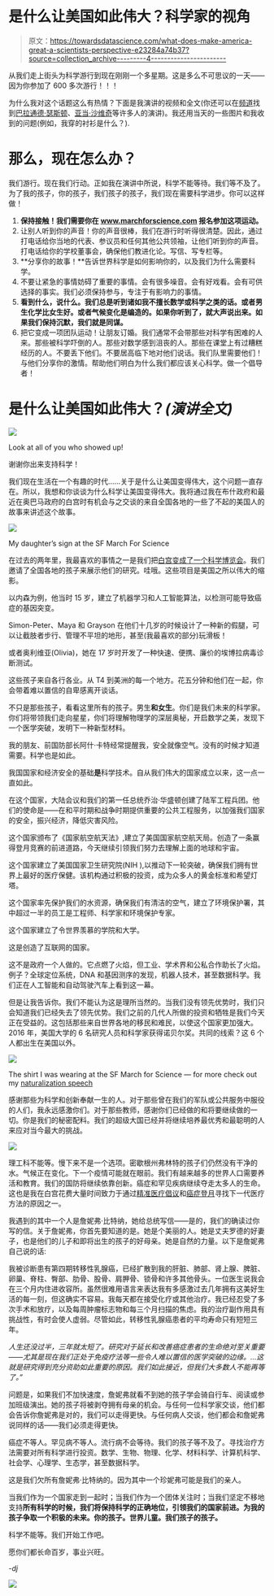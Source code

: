 # 是什么让美国如此伟大？科学家的视角

> 原文：<https://towardsdatascience.com/what-does-make-america-great-a-scientists-perspective-e23284a74b37?source=collection_archive---------4----------------------->

从我们走上街头为科学游行到现在刚刚一个多星期。这是多么不可思议的一天——因为你参加了 600 多次游行！！！

为什么我对这个话题这么有热情？下面是我演讲的视频和全文(你还可以在[频道](https://www.youtube.com/channel/UCO-ZgfgaD3Iypa5XBCYHYsw)找到[巴拉通德·瑟斯顿](http://@baratunde)、[亚当·沙维奇](http://@donttrythis)等许多人的演讲)。我还用当天的一些图片和我收到的问题(例如，我穿的衬衫是什么？).

# 那么，现在怎么办？

我们游行。现在我们行动。正如我在演讲中所说，科学不能等待。我们等不及了。为了我的孩子，你的孩子，我们孩子的孩子，我们现在需要科学进步。你可以这样做！

1.  **保持接触！我们需要你在 www.marchforscience.com 报名参加这项运动。**
2.  让别人听到你的声音！你的声音很棒，我们在游行时听得很清楚。因此，通过打电话给你当地的代表、参议员和任何其他公共领袖，让他们听到你的声音。打电话给你的学校董事会，确保他们教进化论。写信、写专栏等。
3.  **分享你的故事！**告诉世界科学是如何影响你的，以及我们为什么需要科学。
4.  不要让紧急的事情妨碍了重要的事情。会有很多噪音。会有好戏看。会有可供选择的事实。我们必须保持参与，专注于有影响力的事情。
5.  **看到什么，说什么。我们总是听到诸如我不擅长数学或科学之类的话。或者男生化学比女生好。或者气候变化是编造的。如果你听到了，就大声说出来。如果我们保持沉默，我们就是同谋。**
6.  把它变成一项团队运动！让朋友订婚。我们通常不会带那些对科学有困难的人来。那些被科学吓倒的人。那些对数学感到沮丧的人。那些在课堂上有过糟糕经历的人。不要丢下他们。不要居高临下地对他们说话。我们队里需要他们！与他们分享你的激情。帮助他们明白为什么我们都应该关心科学。做一个倡导者！

# 是什么让美国如此伟大？*(演讲全文)*

![](img/2b4ec7dfc2deb44b8a1bf0ed94d1f1ca.png)

Look at all of you who showed up!

谢谢你出来支持科学！

我们现在生活在一个有趣的时代……关于是什么让美国变得伟大，这个问题一直存在。所以，我想和你谈谈为什么科学让美国变得伟大。我将通过我在布什政府和最近在奥巴马政府的白宫时有机会与之交谈的来自全国各地的一些了不起的美国人的故事来讲述这个故事。

![](img/569d995277dfe159d543c1cb199e0f06.png)

My daughter’s sign at the SF March For Science

在过去的两年里，我最喜欢的事情之一是我们把[白宫变成了一个科学博览会](https://obamawhitehouse.archives.gov/science-fair)。我们邀请了全国各地的孩子来展示他们的研究。哇哦。这些项目是美国之所以伟大的缩影。

以内森为例，他当时 15 岁，建立了机器学习和人工智能算法，以检测可能导致癌症的基因突变。

Simon-Peter、Maya 和 Grayson 在他们十几岁的时候设计了一种新的假腿，可以让截肢者步行、管理不平坦的地形，甚至(我最喜欢的部分)玩滑板！

或者奥利维亚(Olivia)，她在 17 岁时开发了一种快速、便携、廉价的埃博拉病毒诊断测试。

这些孩子来自各行各业。从 T4 到美洲的每一个地方。花五分钟和他们在一起，你会带着难以置信的自卑感离开谈话。

不只是那些孩子，看看这里所有的孩子。男生**和女生**。你们是我们未来的科学家。你们将带领我们走向星星，你们将理解物理学的深层奥秘，开启数学之美，发现下一个医学突破，发明下一种新型材料。

我的朋友、前国防部长阿什·卡特经常提醒我，安全就像空气。没有的时候才知道需要。科学也是如此。

我国国家和经济安全的基础**是**科学技术。自从我们伟大的国家成立以来，这一点一直如此。

在这个国家，大陆会议和我们的第一任总统乔治·华盛顿创建了陆军工程兵团。他们的使命是——在和平时期和战争时期提供重要的公共工程服务，以加强我们国家的安全，振兴经济，降低灾害风险。

这个国家颁布了《国家航空航天法》,建立了美国国家航空航天局。创造了一条赢得登月竞赛的前进道路，今天继续引领我们努力去理解上面的地球和宇宙。

这个国家建立了美国国家卫生研究院(NIH ),以推动下一轮突破，确保我们拥有世界上最好的医疗保健。该机构通过积极的投资，成为众多人的黄金标准和希望灯塔。

这个国家率先保护我们的水资源，确保我们有清洁的空气，建立了环境保护署，其中超过一半的员工是工程师、科学家和环境保护专家。

这个国家建立了令世界羡慕的学院和大学。

这是创造了互联网的国家。

这不是政府一个人做的。它点燃了火焰，但工业、学术界和公私合作助长了火焰。例子？全球定位系统，DNA 和基因测序的发现，机器人技术，甚至数据科学。我们正在人工智能和自动驾驶汽车上看到这一幕。

但是让我告诉你。我们不能认为这是理所当然的。当我们没有领先优势时，我们只会知道我们已经失去了领先优势。我们之前的几代人所做的投资和牺牲是我们今天正在受益的。这包括那些来自世界各地的移民和难民，以使这个国家更加强大。2016 年，美国大学的 6 名研究人员和科学家获得诺贝尔奖。共同的线索？这 6 个人都出生在美国以外。

![](img/2f0b8366cab095b53e769df8a6df50c9.png)

The shirt I was wearing at the SF March for Science — for more check out my [naturalization speech](https://obamawhitehouse.archives.gov/blog/2017/01/05/remarks-us-deputy-chief-technology-officer-dj-patil-naturalization-ceremony)

感谢那些为科学和创新奉献一生的人。对于那些曾在我们的军队或公共服务中服役的人们，我永远感激你们。对于那些教师，感谢你们已经做的和将要继续做的一切。你是我们的秘密配料。我们的超级大国已经并将继续培养最优秀和最聪明的人来应对当今最大的挑战。

![](img/ffa1cf85866e845676c506a81d36c504.png)

理工科不能等。慢下来不是一个选项。密歇根州弗林特的孩子们仍然没有干净的水。气候正在变化。下一个疫情可能就在眼前。我们有越来越多的世界人口需要养活和教育。我们的国防将继续依靠创新。癌症和罕见疾病继续夺走太多人的生命。这也是我在白宫花费大量时间致力于通过[精准医疗倡议](https://allofus.nih.gov/)和[癌症登月](https://www.cancer.gov/research/key-initiatives/moonshot-cancer-initiative)寻找下一代医疗方法的原因之一。

我遇到的其中一个人是詹妮弗·比特纳，她给总统写信——是的，我们的确读过你写的信。关于詹妮弗，你首先要知道的是。她是个美丽的人。她是丈夫罗德的好妻子，也是他们的儿子和即将出生的孩子的好母亲。她是自然的力量。以下是詹妮弗自己说的话:

我被诊断患有第四期转移性乳腺癌，已经扩散到我的肝脏、肺部、肾上腺、脾脏、卵巢、脊柱、臀部、肋骨、股骨、肩胛骨、锁骨和许多其他骨头。一位医生说我会在三个月内住进收容所。虽然很难用语言来表达我有多感激过去几年拥有这美好生活的每一刻，但这确实不容易。我每天都在接受化疗或其他治疗。我已经忍受了多次手术和放疗，以及每周肿瘤标志物和每三个月扫描的焦虑。我的治疗副作用具有挑战性，有时会使人虚弱。尽管如此，转移性乳腺癌患者的平均寿命只有短短三年。

*人生还没过半，三年就太短了。研究对于延长和改善癌症患者的生命绝对至关重要——尤其是现在我们正处于免疫疗法等一些令人难以置信的医学突破的边缘。…这就是研究得到充分资助如此重要的原因。我们如此接近，但我们大多数人不能再等了。”*

问题是，如果我们不加快速度，詹妮弗就看不到她的孩子学会骑自行车、阅读或参加班级演出。她的孩子将被剥夺拥有母亲的机会。与任何一位科学家交谈，他们都会告诉你詹妮弗是对的，我们可以走得更快。与任何病人交谈，他们都会和詹妮弗说同样的话——我们必须走得更快。

癌症不等人。罕见病不等人。流行病不会等待。我们的孩子等不及了。寻找治疗方法需要对所有科学进行投资。数学、生物、物理、化学、材料科学、计算机科学、社会学、心理学、生态学，甚至数据科学。

这是我们欠所有詹妮弗·比特纳的。因为其中一个珍妮弗可能是我们的亲人。

当我们作为一个国家走到一起时；当我们作为一个团体关注时；当我们坚定不移地支持**所有科学的时候，我们将保持科学的正确地位，引领我们的国家前进。为我的孩子争取一个积极的未来。你的孩子。世界儿童。我们孩子的孩子。**

科学不能等。我们开始工作吧。

愿你们都长命百岁，事业兴旺。

*-dj*

![](img/6642b2201d1b28cacd7a37a928bf1c00.png)